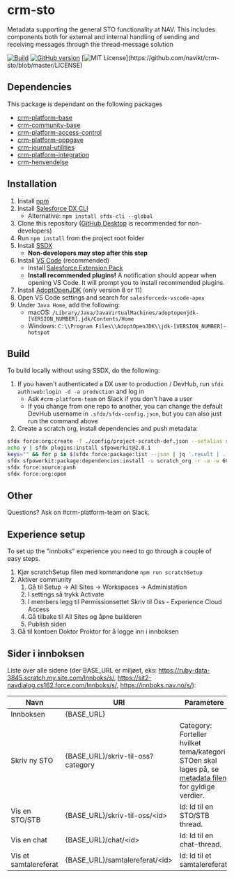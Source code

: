 # crm-sto

Metadata supporting the general STO functionality at NAV. This includes components both for external and internal handling of sending and receiving messages through the thread-message solution

[![Build](https://github.com/navikt/crm-sto/workflows/%5BPUSH%5D%20Create%20Package/badge.svg)](https://github.com/navikt/crm-sto/actions?query=workflow%3Acreate)
[![GitHub version](https://badgen.net/github/release/navikt/crm-sto/stable)](https://github.com/navikt/crm-sto)
[![MIT License](https://img.shields.io/apm/l/atomic-design-ui.svg?)](https://github.com/navikt/crm-sto/blob/master/LICENSE)

## Dependencies

This package is dependant on the following packages

-   [crm-platform-base](https://github.com/navikt/crm-platform-base)
-   [crm-community-base](https://github.com/navikt/crm-community-base)
-   [crm-platform-access-control](https://github.com/navikt/crm-platform-access-control)
-   [crm-platform-oppgave](https://github.com/navikt/crm-platform-oppgave)
-   [crm-journal-utilities](https://github.com/navikt/crm-journal-utilities)
-   [crm-platform-integration](https://github.com/navikt/crm-platform-integration)
-   [crm-henvendelse](https://github.com/navikt/crm-henvendelse)

## Installation

1. Install [npm](https://nodejs.org/en/download/)
1. Install [Salesforce DX CLI](https://developer.salesforce.com/tools/sfdxcli)
    - Alternative: `npm install sfdx-cli --global`
1. Clone this repository ([GitHub Desktop](https://desktop.github.com) is recommended for non-developers)
1. Run `npm install` from the project root folder
1. Install [SSDX](https://github.com/navikt/ssdx)
    - **Non-developers may stop after this step**
1. Install [VS Code](https://code.visualstudio.com) (recommended)
    - Install [Salesforce Extension Pack](https://marketplace.visualstudio.com/items?itemName=salesforce.salesforcedx-vscode)
    - **Install recommended plugins!** A notification should appear when opening VS Code. It will prompt you to install recommended plugins.
1. Install [AdoptOpenJDK](https://adoptopenjdk.net) (only version 8 or 11)
1. Open VS Code settings and search for `salesforcedx-vscode-apex`
1. Under `Java Home`, add the following:
    - macOS: `/Library/Java/JavaVirtualMachines/adoptopenjdk-[VERSION_NUMBER].jdk/Contents/Home`
    - Windows: `C:\\Program Files\\AdoptOpenJDK\\jdk-[VERSION_NUMBER]-hotspot`

## Build

To build locally without using SSDX, do the following:

1. If you haven't authenticated a DX user to production / DevHub, run `sfdx auth:web:login -d -a production` and log in
    - Ask `#crm-platform-team` on Slack if you don't have a user
    - If you change from one repo to another, you can change the default DevHub username in `.sfdx/sfdx-config.json`, but you can also just run the command above
1. Create a scratch org, install dependencies and push metadata:

```bash
sfdx force:org:create -f ./config/project-scratch-def.json --setalias scratch_org --durationdays 1 --setdefaultusername
echo y | sfdx plugins:install sfpowerkit@2.0.1
keys="" && for p in $(sfdx force:package:list --json | jq '.result | .[].Name' -r); do keys+=$p":{key} "; done
sfdx sfpowerkit:package:dependencies:install -u scratch_org -r -a -w 60 -k ${keys}
sfdx force:source:push
sfdx force:org:open
```

## Other

Questions? Ask on #crm-platform-team on Slack.

## Experience setup

To set up the "innboks" experience you need to go through a couple of easy steps.

1. Kjør scratchSetup filen med kommandone `npm run scratchSetup`
1. Aktiver community
    1. Gå til Setup -> All Sites -> Workspaces -> Administation
    1. I settings så trykk Activate
    1. I members legg til Permissionsettet Skriv til Oss - Experience Cloud Access
    1. Gå tilbake til All Sites og åpne builderen
    1. Publish siden
1. Gå til kontoen Doktor Proktor for å logge inn i innboksen

## Sider i innboksen

Liste over alle sidene (der BASE_URL er miljøet, eks: https://ruby-data-3845.scratch.my.site.com/Innboks/s/, https://sit2-navdialog.cs162.force.com/Innboks/s/, https://innboks.nav.no/s/):

| Navn                  | URl                               | Parametere                                                                                                                                                                                      |
| --------------------- | --------------------------------- | ----------------------------------------------------------------------------------------------------------------------------------------------------------------------------------------------- |
| Innboksen             | {BASE_URL}                        |                                                                                                                                                                                                 |
| Skriv ny STO          | {BASE_URL}/skriv-til-oss?category | Category: Forteller hvilket tema/kategori STOen skal lages på, se [metadata filen](force-app/main/default/objects/STO_Category__mdt/fields/STO_Category__c.field-meta.xml) for gyldige verdier. |
| Vis en STO/STB        | {BASE_URL}/skriv-til-oss/&lt;id>  | Id: Id til en STO/STB thread.                                                                                                                                                                   |
| Vis en chat           | {BASE_URL}/chat/&lt;id>           | Id: Id til en chat-thread.                                                                                                                                                                      |
| Vis et samtalereferat | {BASE_URL}/samtalereferat/&lt;id> | Id: Id til et samtalereferat.                                                                                                                                                                   |

